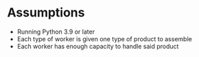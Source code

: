 # Assumptions

* Running Python 3.9 or later
* Each type of worker is given one type of product to assemble
* Each worker has enough capacity to handle said product